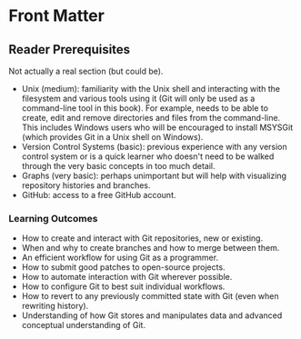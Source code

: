 # Front Matter
## Reader Prerequisites
Not actually a real section (but could be).

- Unix (medium): familiarity with the Unix shell and interacting with the filesystem and various tools using it (Git will only be used as a command-line tool in this book). For example, needs to be able to create, edit and remove directories and files from the command-line. This includes Windows users who will be encouraged to install MSYSGit (which provides Git in a Unix shell on Windows).
- Version Control Systems (basic): previous experience with any version control system or is a quick learner who doesn't need to be walked through the very basic concepts in too much detail.
- Graphs (very basic): perhaps unimportant but will help with visualizing repository histories and branches.
- GitHub: access to a free GitHub account.

### Learning Outcomes
- How to create and interact with Git repositories, new or existing.
- When and why to create branches and how to merge between them.
- An efficient workflow for using Git as a programmer.
- How to submit good patches to open-source projects.
- How to automate interaction with Git wherever possible.
- How to configure Git to best suit individual workflows.
- How to revert to any previously committed state with Git (even when rewriting history).
- Understanding of how Git stores and manipulates data and advanced conceptual understanding of Git.
